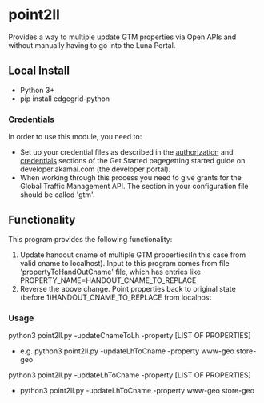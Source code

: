 # point2ll

Provides a way to multiple update GTM properties via Open APIs and without manually having to go into the Luna Portal. 

## Local Install
* Python 3+
* pip install edgegrid-python

### Credentials
In order to use this module, you need to:
* Set up your credential files as described in the [authorization](https://developer.akamai.com/introduction/Prov_Creds.html) and [credentials](https://developer.akamai.com/introduction/Conf_Client.html) sections of the Get Started pagegetting started guide on developer.akamai.com (the developer portal).
* When working through this process you need to give grants for the Global Traffic Management API.  The section in your configuration file should be called 'gtm'.

## Functionality
This program provides the following functionality:
 1. Update handout cname of multiple GTM properties(In this case from valid cname to localhost). Input to this program comes from file 'propertyToHandOutCname' file, which has entries like PROPERTY_NAME=HANDOUT_CNAME_TO_REPLACE
 2. Reverse the above change. Point properties back to original state (before 1)HANDOUT_CNAME_TO_REPLACE from localhost


### Usage
python3 point2ll.py -updateCnameToLh -property [LIST OF PROPERTIES]
* e.g. python3 point2ll.py -updateLhToCname -property www-geo store-geo

python3 point2ll.py -updateLhToCname -property [LIST OF PROPERTIES]
* python3 point2ll.py -updateLhToCname -property www-geo store-geo


